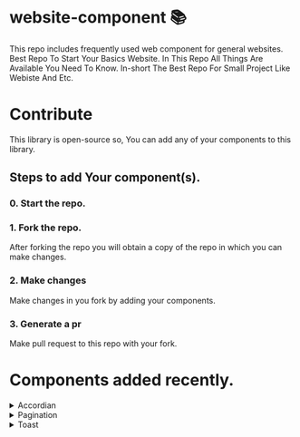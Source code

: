 # website-component 📚
This repo includes frequently used web component for general websites.
Best Repo To Start Your Basics Website.
In This Repo All Things Are Available You Need To Know.
In-short The Best Repo For Small Project Like Webiste And Etc.
# Contribute
This library is open-source so, You can add any of your components to this library.
## Steps to add Your component(s).
### 0. Start the repo.
### 1. Fork the repo.
After forking the repo you will obtain a copy of the repo in which you can make changes.
### 2. Make changes
Make changes in you fork by adding your components.
### 3. Generate a pr 
Make pull request to this repo with your fork.
# Components added recently.
<details>
  <summary>Accordian</summary>  
<H1>Accordian by @CrackerSuman</H1>
<H2>Directory structure</H2>
<pre><code>
   repo/accrodian/
                 /style.css (*style)
                 /index.html (demo)
<pre></code>
</details>
<details>
  <summary>Pagination</summary> 
 
<H1>Pagination by @dev-sumanpandit</H1>
<H2>Directory</H2>
<pre><code>
   repo/Pagination/
                  /style.css (*style)
                  /index.html (demo)
<pre></code>
</details>
<details>
  <summary>Toast</summary>  
<H1>toast by @SGI-CAPP-AT2</H1>
<H2>Directory</H2>
  ```
   repo/toast/
             /app.js (*script)
             /style.css (*style)
             /index.html (demo)
  ```
</details>
